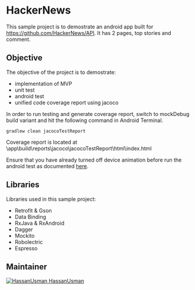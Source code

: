 # HackerNews

This sample project is to demostrate an android app built for https://github.com/HackerNews/API. It has 2 pages, top stories and comment. 

## Objective
The objective of the project is to demostrate:
- implementation of MVP
- unit test 
- android test
- unified code coverage report using jacoco 

In order to run testing and generate coverage report, switch to mockDebug build variant and hit the following command in Android Terminal.

`gradlew clean jacocoTestReport`

Coverage report is located at \app\build\reports\jacoco\jacocoTestReport\html\index.html

Ensure that you have already turned off device animation before run the android test as documented [here](https://developer.android.com/training/testing/espresso/setup.html#set-up-environment).

## Libraries
Libraries used in this sample project:
- Retrofit & Gson
- Data Binding
- RxJava & RxAndroid
- Dagger
- Mockito
- Robolectric
- Espresso
 
 ## Maintainer
[![HassanUsman](https://avatars0.githubusercontent.com/u/10232094?v=4&s=40) HassanUsman](https://github.com/HassanUsman)  
